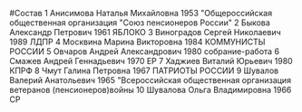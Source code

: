 #Состав
1 Анисимова Наталья Михайловна 1953 \"Общероссийская общественная организация \"Союз пенсионеров России\"
2 Быкова Александр Петрович 1961 ЯБЛОКО
3 Виноградов Сергей Николаевич 1989 ЛДПР
4 Москвина Марина Викторовна 1984 КОММУНИСТЫ РОССИИ
5 Овчаров Андрей Александрович 1980 собрание-работа
6 Смажев Андрей Геннадьевич 1970 ЕР
7 Хаджиев Виталий Юрьевич 1980 КПРФ
8 Чмут Галина Петровна 1967 ПАТРИОТЫ РОССИИ
9 Шувалов Валерий Анатольевич 1965 \"Всероссийская общественная организация ветеранов (пенсионеров)войны
10 Шувалова Ольга Владимировна 1966 СР
